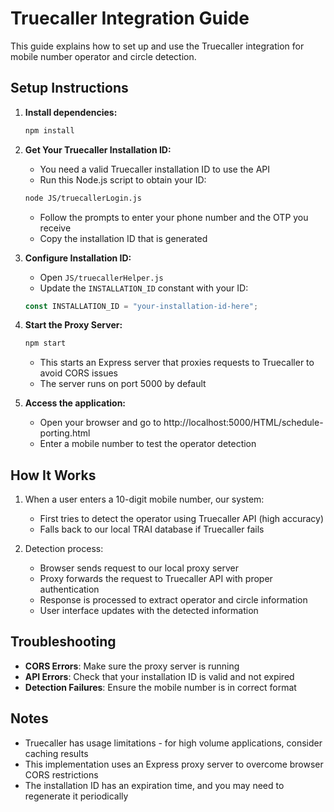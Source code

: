 # Truecaller Integration Guide

This guide explains how to set up and use the Truecaller integration for mobile number operator and circle detection.

## Setup Instructions

1. **Install dependencies:**
   ```bash
   npm install
   ```

2. **Get Your Truecaller Installation ID:**
   - You need a valid Truecaller installation ID to use the API
   - Run this Node.js script to obtain your ID:
   ```bash
   node JS/truecallerLogin.js
   ```
   - Follow the prompts to enter your phone number and the OTP you receive
   - Copy the installation ID that is generated

3. **Configure Installation ID:**
   - Open `JS/truecallerHelper.js`
   - Update the `INSTALLATION_ID` constant with your ID:
   ```javascript
   const INSTALLATION_ID = "your-installation-id-here";
   ```

4. **Start the Proxy Server:**
   ```bash
   npm start
   ```
   - This starts an Express server that proxies requests to Truecaller to avoid CORS issues
   - The server runs on port 5000 by default

5. **Access the application:**
   - Open your browser and go to http://localhost:5000/HTML/schedule-porting.html
   - Enter a mobile number to test the operator detection

## How It Works

1. When a user enters a 10-digit mobile number, our system:
   - First tries to detect the operator using Truecaller API (high accuracy)
   - Falls back to our local TRAI database if Truecaller fails

2. Detection process:
   - Browser sends request to our local proxy server
   - Proxy forwards the request to Truecaller API with proper authentication
   - Response is processed to extract operator and circle information
   - User interface updates with the detected information

## Troubleshooting

- **CORS Errors**: Make sure the proxy server is running
- **API Errors**: Check that your installation ID is valid and not expired
- **Detection Failures**: Ensure the mobile number is in correct format

## Notes

- Truecaller has usage limitations - for high volume applications, consider caching results
- This implementation uses an Express proxy server to overcome browser CORS restrictions
- The installation ID has an expiration time, and you may need to regenerate it periodically 